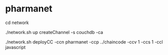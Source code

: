 # pharmanet


cd network

./network.sh up createChannel -s couchdb -ca

./network.sh deployCC -ccn pharmanet -ccp ../chaincode -ccv 1 -ccs 1 -ccl javascript